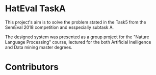 # HatEval TaskA
This project's aim is to solve the problem stated in the Task5 from the SemEval 2018 competition and esspecially subtask A. 

The designed system was presented as a group project for the "Nature Language Processing" course, lectured for the both Artificial Inelligence and Data mining master degrees.

# Contributors
